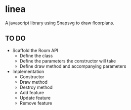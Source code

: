# linea
A javascript library using Snapsvg to draw floorplans.

## TO DO
- Scaffold the Room API
  - Define the class
  - Define the parameters the constructor will take
  - Define draw method and accompanying parameters
- Implementation
  - Constructor
  - Draw method
  - Destroy method
  - Add feature
  - Update feature
  - Remove feature
  
  
